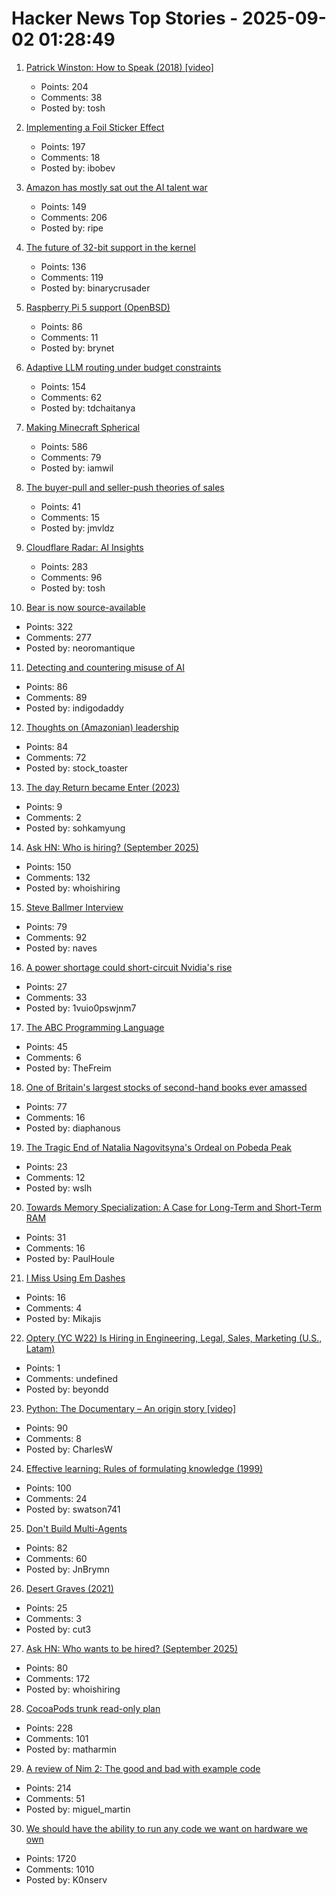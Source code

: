 # Hacker News Top Stories - 2025-09-02 01:28:49

1. [Patrick Winston: How to Speak (2018) [video]](https://www.youtube.com/watch?v=Unzc731iCUY)
   - Points: 204
   - Comments: 38
   - Posted by: tosh

2. [Implementing a Foil Sticker Effect](https://www.4rknova.com/blog/2025/08/30/foil-sticker)
   - Points: 197
   - Comments: 18
   - Posted by: ibobev

3. [Amazon has mostly sat out the AI talent war](https://www.businessinsider.com/amazon-ai-talent-wars-internal-document-2025-8)
   - Points: 149
   - Comments: 206
   - Posted by: ripe

4. [The future of 32-bit support in the kernel](https://lwn.net/SubscriberLink/1035727/4837b0d3dccf1cbb/)
   - Points: 136
   - Comments: 119
   - Posted by: binarycrusader

5. [Raspberry Pi 5 support (OpenBSD)](https://marc.info/?l=openbsd-cvs&m=175675287220070&w=2)
   - Points: 86
   - Comments: 11
   - Posted by: brynet

6. [Adaptive LLM routing under budget constraints](https://arxiv.org/abs/2508.21141)
   - Points: 154
   - Comments: 62
   - Posted by: tdchaitanya

7. [Making Minecraft Spherical](https://www.bowerbyte.com/posts/blocky-planet/)
   - Points: 586
   - Comments: 79
   - Posted by: iamwil

8. [The buyer-pull and seller-push theories of sales](https://howtogrow.substack.com/p/the-physics-of-sales)
   - Points: 41
   - Comments: 15
   - Posted by: jmvldz

9. [Cloudflare Radar: AI Insights](https://radar.cloudflare.com/ai-insights)
   - Points: 283
   - Comments: 96
   - Posted by: tosh

10. [Bear is now source-available](https://herman.bearblog.dev/license/)
   - Points: 322
   - Comments: 277
   - Posted by: neoromantique

11. [Detecting and countering misuse of AI](https://www.anthropic.com/news/detecting-countering-misuse-aug-2025)
   - Points: 86
   - Comments: 89
   - Posted by: indigodaddy

12. [Thoughts on (Amazonian) leadership](https://www.daemonology.net/blog/2025-09-01-Thoughts-on-Amazonian-Leadership.html)
   - Points: 84
   - Comments: 72
   - Posted by: stock_toaster

13. [The day Return became Enter (2023)](https://aresluna.org/the-day-return-became-enter/)
   - Points: 9
   - Comments: 2
   - Posted by: sohkamyung

14. [Ask HN: Who is hiring? (September 2025)](undefined)
   - Points: 150
   - Comments: 132
   - Posted by: whoishiring

15. [Steve Ballmer Interview](https://www.acquired.fm/episodes/the-steve-ballmer-interview)
   - Points: 79
   - Comments: 92
   - Posted by: naves

16. [A power shortage could short-circuit Nvidia's rise](https://www.economist.com/business/2025/08/28/how-a-power-shortage-could-short-circuit-nvidias-rise)
   - Points: 27
   - Comments: 33
   - Posted by: 1vuio0pswjnm7

17. [The ABC Programming Language](https://homepages.cwi.nl/~steven/abc/)
   - Points: 45
   - Comments: 6
   - Posted by: TheFreim

18. [One of Britain's largest stocks of second-hand books ever amassed](https://www.worldofinteriors.com/story/richard-axe-second-hand-books-yorkshire)
   - Points: 77
   - Comments: 16
   - Posted by: diaphanous

19. [The Tragic End of Natalia Nagovitsyna's Ordeal on Pobeda Peak](https://explorersweb.com/tragic-end-of-natalia-nagovitsynas-ordeal-on-pobeda-peak/)
   - Points: 23
   - Comments: 12
   - Posted by: wslh

20. [Towards Memory Specialization: A Case for Long-Term and Short-Term RAM](https://arxiv.org/abs/2508.02992)
   - Points: 31
   - Comments: 16
   - Posted by: PaulHoule

21. [I Miss Using Em Dashes](https://bassi.li/articles/i-miss-using-em-dashes)
   - Points: 16
   - Comments: 4
   - Posted by: Mikajis

22. [Optery (YC W22) Is Hiring in Engineering, Legal, Sales, Marketing (U.S., Latam)](https://www.optery.com/careers/)
   - Points: 1
   - Comments: undefined
   - Posted by: beyondd

23. [Python: The Documentary – An origin story [video]](https://www.youtube.com/watch?v=GfH4QL4VqJ0)
   - Points: 90
   - Comments: 8
   - Posted by: CharlesW

24. [Effective learning: Rules of formulating knowledge (1999)](https://www.supermemo.com/en/blog/twenty-rules-of-formulating-knowledge)
   - Points: 100
   - Comments: 24
   - Posted by: swatson741

25. [Don't Build Multi-Agents](https://cognition.ai/blog/dont-build-multi-agents)
   - Points: 82
   - Comments: 60
   - Posted by: JnBrymn

26. [Desert Graves (2021)](https://www.desertmountaineer.com/2021/08/06/graves/)
   - Points: 25
   - Comments: 3
   - Posted by: cut3

27. [Ask HN: Who wants to be hired? (September 2025)](undefined)
   - Points: 80
   - Comments: 172
   - Posted by: whoishiring

28. [CocoaPods trunk read-only plan](https://blog.cocoapods.org/CocoaPods-Specs-Repo/)
   - Points: 228
   - Comments: 101
   - Posted by: matharmin

29. [A review of Nim 2: The good and bad with example code](https://miguel-martin.com/blog/nim2-review)
   - Points: 214
   - Comments: 51
   - Posted by: miguel_martin

30. [We should have the ability to run any code we want on hardware we own](https://hugotunius.se/2025/08/31/what-every-argument-about-sideloading-gets-wrong.html)
   - Points: 1720
   - Comments: 1010
   - Posted by: K0nserv

